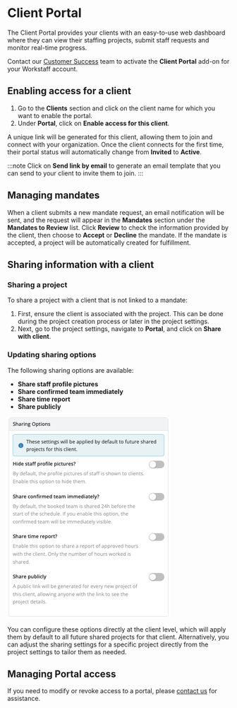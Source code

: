 # Client Portal

The Client Portal provides your clients with an easy-to-use web dashboard where they can view their staffing projects, submit staff requests and monitor real-time progress.

Contact our [Customer Success](mailto:customer.success@workstaff.app) team to activate the **Client Portal** add-on for your Workstaff account.

## Enabling access for a client

1. Go to the **Clients** section and click on the client name for which you want to enable the portal.
2. Under **Portal**, click on **Enable access for this client**.

A unique link will be generated for this client, allowing them to join and connect with your organization.
Once the client connects for the first time, their portal status will automatically change from **Invited** to **Active**.

:::note
Click on **Send link by email** to generate an email template that you can send to your client to invite them to join.
:::

## Managing mandates

When a client submits a new mandate request, an email notification will be sent, and the request will appear in the **Mandates** section under the **Mandates to Review** list. Click **Review** to check the information provided by the client, then choose to **Accept** or **Decline** the mandate. If the mandate is accepted, a project will be automatically created for fulfillment.

## Sharing information with a client

### Sharing a project

To share a project with a client that is not linked to a mandate:
1. First, ensure the client is associated with the project. This can be done during the project creation process or later in the project settings.
2. Next, go to the project settings, navigate to **Portal**, and click on **Share with client**.

### Updating sharing options

The following sharing options are available:
- **Share staff profile pictures**
- **Share confirmed team immediately**
- **Share time report**
- **Share publicly**

![Sharing options](./Images/sharing-options.png)

You can configure these options directly at the client level, which will apply them by default to all future shared projects for that client. Alternatively, you can adjust the sharing settings for a specific project directly from the project settings to tailor them as needed.

## Managing Portal access

If you need to modify or revoke access to a portal, please [contact us](mailto:support@workstaff.app) for assistance.